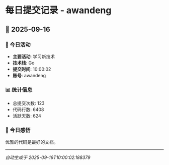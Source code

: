 # 每日提交记录 - awandeng

## 📅 2025-09-16

### 🎯 今日活动
- **主要活动**: 学习新技术
- **技术栈**: Go
- **提交时间**: 10:00:02
- **账号**: awandeng

### 📊 统计信息
- 总提交次数: 123
- 代码行数: 6408
- 活跃天数: 624

### 💭 今日感悟
优雅的代码是最好的文档。

---
*自动生成于 2025-09-16T10:00:02.188379*
